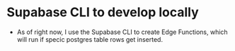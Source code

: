 # Supabase CLI to develop locally

- As of right now, I use the Supabase CLI to create Edge Functions, which will run if specic postgres table rows get inserted.
